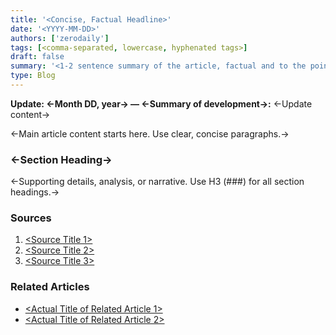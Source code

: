 ```yaml
---
title: '<Concise, Factual Headline>'
date: '<YYYY-MM-DD>'
authors: ['zerodaily']
tags: [<comma-separated, lowercase, hyphenated tags>]
draft: false
summary: '<1-2 sentence summary of the article, factual and to the point>'
type: Blog
---
```


**Update: <-Month DD, year-> — <-Summary of development->:** <-Update content->
<!-- Optional. Only include if there is a significant update. Place immediately below frontmatter, not as a heading. -->

<-Main article content starts here. Use clear, concise paragraphs.->

### <-Section Heading->

<-Supporting details, analysis, or narrative. Use H3 (###) for all section headings.->

### Sources

1. [<Source Title 1>](<URL>)
2. [<Source Title 2>](<URL>)
3. [<Source Title 3>](<URL>)
<!-- Numbered list. Use only direct, relevant, and original sources. No generic homepages. -->

### Related Articles

- [<Actual Title of Related Article 1>](<relative-link>)
- [<Actual Title of Related Article 2>](<relative-link>)
<!-- Bulleted list. Use actual or shortened article titles. Place at the very end of the article. -->
